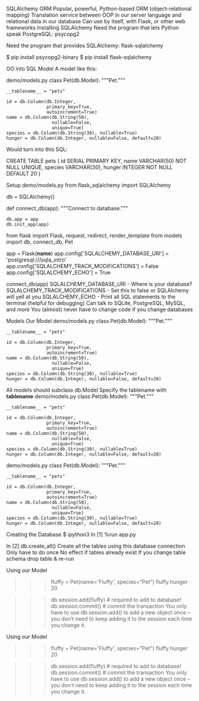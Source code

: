 SQLAlchemy ORM
Popular, powerful, Python-based ORM (object-relational mapping)
Translation service between OOP in our server language and relational data in our database
Can use by itself, with Flask, or other web frameworks
Installing SQLAlchemy
Need the program that lets Python speak PostgreSQL: psycopg2

Need the program that provides SQLAlchemy: flask-sqlalchemy

$ pip install psycopg2-binary
$ pip install flask-sqlalchemy

OO into SQL
Model
A model like this:

demo/models.py
class Pet(db.Model):
"""Pet."""

    __tablename__ = "pets"

    id = db.Column(db.Integer,
                   primary_key=True,
                   autoincrement=True)
    name = db.Column(db.String(50),
                     nullable=False,
                     unique=True)
    species = db.Column(db.String(30), nullable=True)
    hunger = db.Column(db.Integer, nullable=False, default=20)

Would turn into this SQL:

CREATE TABLE pets (
id SERIAL PRIMARY KEY,
name VARCHAR(50) NOT NULL UNIQUE,
species VARCHAR(30),
hunger INTEGER NOT NULL DEFAULT 20
)

Setup
demo/models.py
from flask_sqlalchemy import SQLAlchemy

db = SQLAlchemy()

def connect_db(app):
"""Connect to database."""

    db.app = app
    db.init_app(app)

from flask import Flask, request, redirect, render_template
from models import db, connect_db, Pet

app = Flask(**name**)
app.config['SQLALCHEMY_DATABASE_URI'] = 'postgresql:///sqla_intro'
app.config['SQLALCHEMY_TRACK_MODIFICATIONS'] = False
app.config['SQLALCHEMY_ECHO'] = True

connect_db(app)
SQLALCHEMY_DATABASE_URI - Where is your database?
SQLALCHEMY_TRACK_MODIFICATIONS - Set this to false or SQLAlchemy will yell at you
SQLALCHEMY_ECHO - Print all SQL statements to the terminal (helpful for debugging)
Can talk to SQLite, PostgreSQL, MySQL, and more
You (almost) never have to change code if you change databases

Models
Our Model
demo/models.py
class Pet(db.Model):
"""Pet."""

    __tablename__ = "pets"

    id = db.Column(db.Integer,
                   primary_key=True,
                   autoincrement=True)
    name = db.Column(db.String(50),
                     nullable=False,
                     unique=True)
    species = db.Column(db.String(30), nullable=True)
    hunger = db.Column(db.Integer, nullable=False, default=20)

All models should subclass db.Model
Specify the tablename with **tablename**
demo/models.py
class Pet(db.Model):
"""Pet."""

    __tablename__ = "pets"

    id = db.Column(db.Integer,
                   primary_key=True,
                   autoincrement=True)
    name = db.Column(db.String(50),
                     nullable=False,
                     unique=True)
    species = db.Column(db.String(30), nullable=True)
    hunger = db.Column(db.Integer, nullable=False, default=20)

demo/models.py
class Pet(db.Model):
"""Pet."""

    __tablename__ = "pets"

    id = db.Column(db.Integer,
                   primary_key=True,
                   autoincrement=True)
    name = db.Column(db.String(50),
                     nullable=False,
                     unique=True)
    species = db.Column(db.String(30), nullable=True)
    hunger = db.Column(db.Integer, nullable=False, default=20)

Creating the Database
$ ipython3
In [1] %run app.py

In [2] db.create_all()
Create all the tables using this database connection
Only have to do once
No effect if tables already exist
If you change table schema
drop table & re-run

Using our Model

> > > fluffy = Pet(name='Fluffy', species="Pet")
> > > fluffy.hunger
> > > 20

> > > db.session.add(fluffy) # required to add to database!
> > > db.session.commit() # commit the transaction
> > > You only have to use db.session.add() to add a new object once – you don’t need to keep adding it to the session each time you change it.

Using our Model

> > > fluffy = Pet(name='Fluffy', species="Pet")
> > > fluffy.hunger
> > > 20

> > > db.session.add(fluffy) # required to add to database!
> > > db.session.commit() # commit the transaction
> > > You only have to use db.session.add() to add a new object once – you don’t need to keep adding it to the session each time you change it.
